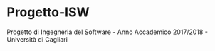 # Progetto-ISW

Progetto di Ingegneria del Software - Anno Accademico 2017/2018 - Università di Cagliari
